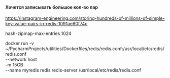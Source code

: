 #### Хочется записывать большое кол-во пар

https://instagram-engineering.com/storing-hundreds-of-millions-of-simple-key-value-pairs-in-redis-1091ae80f74c

hash-zipmap-max-entries 1024

docker run -v ~/PycharmProjects/utilities/Dockerfiles/redis/redis.conf:/usr/local/etc/redis/redis.conf  \
          --network host \
           -m 15GB \
          --name myredis redis redis-server /usr/local/etc/redis/redis.conf
